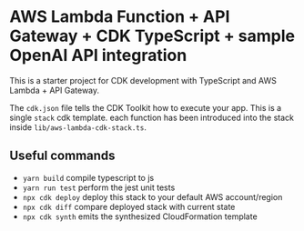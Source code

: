 # AWS Lambda Function + API Gateway + CDK TypeScript + sample OpenAI API integration

This is a starter project for CDK development with TypeScript and AWS Lambda + API Gateway.

The `cdk.json` file tells the CDK Toolkit how to execute your app.
This is a single `stack` cdk template.
each function has been introduced into the stack inside `lib/aws-lambda-cdk-stack.ts`.

## Useful commands

* `yarn build`   compile typescript to js
* `yarn run test`    perform the jest unit tests
* `npx cdk deploy`  deploy this stack to your default AWS account/region
* `npx cdk diff`    compare deployed stack with current state
* `npx cdk synth`   emits the synthesized CloudFormation template
